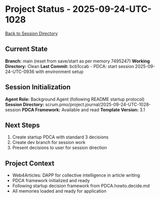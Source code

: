 # Project Status - 2025-09-24-UTC-1028

[Back to Session Directory](./README.md)

## Current State

**Branch:** main (reset from save/start as per memory 7495247)
**Working Directory:** Clean
**Last Commit:** bcb1ccab - PDCA: start session 2025-09-24-UTC-0936 with environment setup

## Session Initialization

**Agent Role:** Background Agent (following README startup protocol)
**Session Directory:** scrum.pmo/project.journal/2025-09-24-UTC-1028-session
**PDCA Framework:** Available and read
**Template Version:** 3.1

## Next Steps

1. Create startup PDCA with standard 3 decisions
2. Create dev branch for session work
3. Present decisions to user for session direction

## Project Context

- Web4Articles: DAPP for collective intelligence in article writing
- PDCA framework initialized and ready
- Following startup decision framework from PDCA.howto.decide.md
- All memories loaded and ready for application
